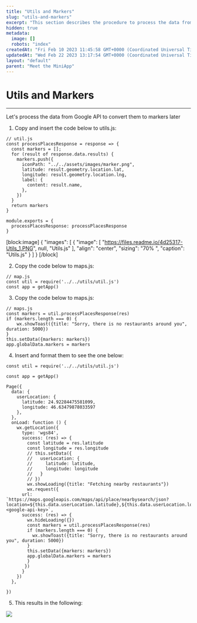 ```yaml
---
title: "Utils and Markers"
slug: "utils-and-markers"
excerpt: "This section describes the procedure to process the data from Google API to convert them to markers."
hidden: true
metadata: 
  image: []
  robots: "index"
createdAt: "Fri Feb 10 2023 11:45:58 GMT+0000 (Coordinated Universal Time)"
updatedAt: "Wed Feb 22 2023 13:17:54 GMT+0000 (Coordinated Universal Time)"
layout: "default"
parent: "Meet the MiniApp"
---
```

# Utils and Markers 
*** 
Let's process the data from Google API to convert them to markers later

1. Copy and insert the code below to utils.js:

```Text
// util.js
const processPlacesResponse = response => {
  const markers = [];
  for (result of response.data.results) {
    markers.push({
      iconPath: "../../assets/images/marker.png",
      latitude: result.geometry.location.lat,
      longitude: result.geometry.location.lng,
      label: {
        content: result.name,
      },
    })
  }
  return markers
}

module.exports = {
  processPlacesResponse: processPlacesResponse
}
```

[block:image]
{
  "images": [
    {
      "image": [
        "https://files.readme.io/4d25317-Utils_1.PNG",
        null,
        "Utils.js"
      ],
      "align": "center",
      "sizing": "70% ",
      "caption": "Utils.js"
    }
  ]
}
[/block]


2. Copy the code below to maps.js:

```Text
// map.js
const util = require('../../utils/util.js')
const app = getApp()
```

3. Copy the code below to maps.js:

```Text
// maps.js
const markers = util.processPlacesResponse(res)
if (markers.length === 0) {
    wx.showToast({title: "Sorry, there is no restaurants around you", duration: 5000})
}
this.setData({markers: markers})
app.globalData.markers = markers
```

4. Insert and format them to see the one below:

```
const util = require('../../utils/util.js')

const app = getApp()

Page({
  data: {
    userLocation: {
      latitude: 24.92284475581099,
      longitude: 46.63479878033597
    },
  },
  onLoad: function () {
    wx.getLocation({
      type: 'wgs84',
      success: (res) => {
        const latitude = res.latitude
        const longitude = res.longitude
        // this.setData({
        //   userLocation: {
        //     latitude: latitude,
        //     longitude: longitude
        //   }
        // })
        wx.showLoading({title: "Fetching nearby restaurants"})
        wx.request({
      url: `https://maps.googleapis.com/maps/api/place/nearbysearch/json?location=${this.data.userLocation.latitude},${this.data.userLocation.longitude}&radius=15000&type=restaurant&key=<google-api-key>`,
      success: (res) => {
        wx.hideLoading({})
        const markers = util.processPlacesResponse(res)
        if (markers.length === 0) {
          wx.showToast({title: "Sorry, there is no restaurants around you", duration: 5000})
        }
        this.setData({markers: markers})
        app.globalData.markers = markers
        }
       })
      }
    })
  },
  
})
```

5. This results in the following:

![](https://files.readme.io/63b56f6-image.png)
